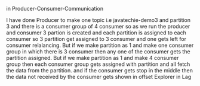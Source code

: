 in Producer-Consumer-Communication

I have done Producer to make one topic i.e javatechie-demo3 and partition 3 and there is a consumer group of 4 consumer so as we run the producer and consumer 3 partion is created and each partition is assigned to each consumer so 3 partition get assigned to 3 consumer and one gets left for consumer relalancing.
But if we make partition as 1 and make one consumer group in which there is 3 consumer then any one of the consumer gets the partition assigned. But if we make partition as 1 and make 4 consumer group then each consumer group gets assigned with partition and all fetch the data from the partition.
and if the consumer gets stop in the middle then the data not received by the consumer gets shown in offset Explorer in Lag
